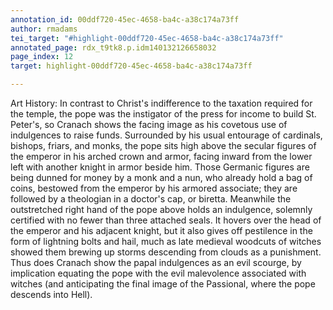 ```yaml
---
annotation_id: 00ddf720-45ec-4658-ba4c-a38c174a73ff
author: rmadams
tei_target: "#highlight-00ddf720-45ec-4658-ba4c-a38c174a73ff"
annotated_page: rdx_t9tk8.p.idm140132126658032
page_index: 12
target: highlight-00ddf720-45ec-4658-ba4c-a38c174a73ff

---
```

Art History: In contrast to Christ's indifference to the taxation required for the temple, the pope was the instigator of the press for income to build St. Peter's, so Cranach shows the facing image as his covetous use of indulgences to raise funds.  Surrounded by his usual entourage of cardinals, bishops, friars, and monks, the pope sits high above the secular figures of the emperor in his arched crown and armor, facing inward from the lower left with another knight in armor beside him.  Those Germanic figures are being dunned for money by a monk and a nun, who already hold a bag of coins, bestowed from the emperor by his armored associate; they are followed by a theologian in a doctor's cap, or biretta.  Meanwhile the outstretched right hand of the pope above holds an indulgence, solemnly certified with no fewer than three attached seals.  It hovers over the head of the emperor and his adjacent knight, but it also gives off pestilence in the form of lightning bolts and hail, much as late medieval woodcuts of witches showed them brewing up storms descending from clouds as a punishment.  Thus does Cranach show the papal indulgences as an evil scourge, by implication equating the pope with the evil malevolence associated with witches (and anticipating the final image of the Passional, where the pope descends into Hell).   